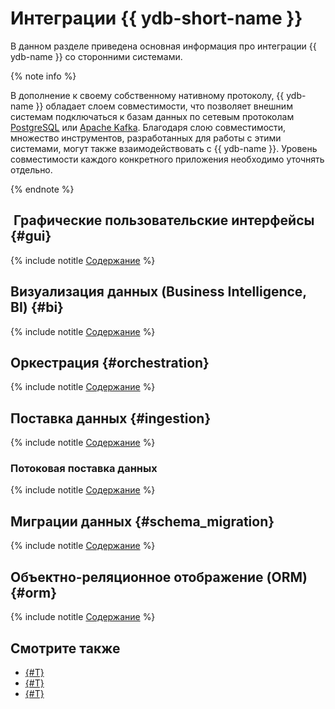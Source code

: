 # Интеграции {{ ydb-short-name }}

В данном разделе приведена основная информация про интеграции {{ ydb-name }} со сторонними системами.

{% note info %}

В дополнение к своему собственному нативному протоколу, {{ ydb-name }} обладает слоем совместимости, что позволяет внешним системам подключаться к базам данных по сетевым протоколам [PostgreSQL](../postgresql/intro.md) или [Apache Kafka](../reference/kafka-api/index.md). Благодаря слою совместимости, множество инструментов, разработанных для работы с этими системами, могут также взаимодействовать с {{ ydb-name }}. Уровень совместимости каждого конкретного приложения необходимо уточнять отдельно.

{% endnote %}


##  Графические пользовательские интерфейсы {#gui}

 {% include notitle [Содержание](gui/_includes/toc-table.md) %}


## Визуализация данных (Business Intelligence, BI) {#bi}

{% include notitle [Содержание](visualization/_includes/toc-table.md) %}


## Оркестрация {#orchestration}

{% include notitle [Содержание](orchestration/_includes/toc-table.md) %}

## Поставка данных {#ingestion}

{% include notitle [Содержание](ingestion/_includes/toc-table.md) %}

### Потоковая поставка данных

{% include notitle [Содержание](ingestion/_includes/toc-table-streaming.md) %}

## Миграции данных {#schema_migration}

{% include notitle [Содержание](migration/_includes/toc-table.md) %}

## Объектно-реляционное отображение (ORM) {#orm}

{% include notitle [Содержание](orm/_includes/toc-table.md) %}

## Смотрите также

* [{#T}](../reference/ydb-sdk/index.md)
* [{#T}](../postgresql/intro.md)
* [{#T}](../reference/kafka-api/index.md)
